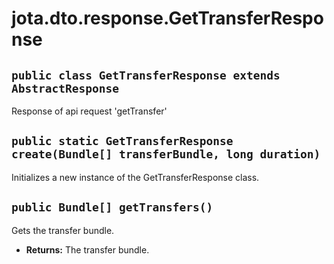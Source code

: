 # jota.dto.response.GetTransferResponse

## `public class GetTransferResponse extends AbstractResponse`

Response of api request 'getTransfer'

## `public static GetTransferResponse create(Bundle[] transferBundle, long duration)`

Initializes a new instance of the GetTransferResponse class.

## `public Bundle[] getTransfers()`

Gets the transfer bundle.

 * **Returns:** The transfer bundle.

